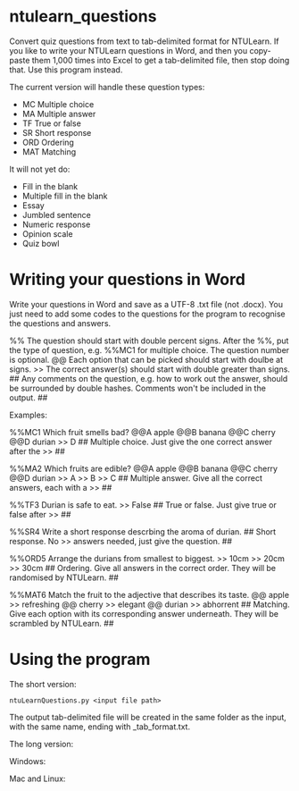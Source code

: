 # ntulearn_questions
Convert quiz questions from text to tab-delimited format for NTULearn.
If you like to write your NTULearn questions in Word, and then you copy-paste them 1,000 times into Excel to get a tab-delimited file, then stop doing that. Use this program instead.

The current version will handle these question types:
- MC Multiple choice
- MA Multiple answer
- TF True or false
- SR Short response
- ORD Ordering
- MAT Matching

It will not yet do:
- Fill in the blank
- Multiple fill in the blank
- Essay 
- Jumbled sentence
- Numeric response
- Opinion scale
- Quiz bowl


# Writing your questions in Word #

Write your questions in Word and save as a UTF-8 .txt file (not .docx). You just need to add some codes to the questions for the program to recognise the questions and answers.

%% The question should start with double percent signs. After the %%, put the type of question, e.g. %%MC1 for multiple choice. The question number is optional.
@@ Each option that can be picked should start with doulbe at signs.
\>> The correct answer(s) should start with double greater than signs.
\## Any comments on the question, e.g. how to work out the answer, should be surrounded by double hashes. Comments won't be included in the output. ##

Examples:

%%MC1 Which fruit smells bad?
@@A apple
@@B banana
@@C cherry
@@D durian
\>> D
\## Multiple choice. Just give the one correct answer after the >> \##

%%MA2 Which fruits are edible?
@@A apple
@@B banana
@@C cherry
@@D durian
\>> A
\>> B
\>> C
\## Multiple answer. Give all the correct answers, each with a >> ##

%%TF3 Durian is safe to eat.
\>> False
\## True or false. Just give true or false after >> ##

%%SR4 Write a short response descrbing the aroma of durian.
\## Short response. No >> answers needed, just give the question. ##

%%ORD5 Arrange the durians from smallest to biggest.
\>\> 10cm
\>\> 20cm
\>\> 30cm
\## Ordering. Give all answers in the correct order. They will be randomised by NTULearn. ##

%%MAT6 Match the fruit to the adjective that describes its taste.
@@ apple
\>> refreshing
@@ cherry
\>> elegant
@@ durian
\>> abhorrent
\## Matching. Give each option with its corresponding answer underneath. They will be scrambled by NTULearn. ##


# Using the program #

The short version:

```ntuLearnQuestions.py <input file path>```

The output tab-delimited file will be created in the same folder as the input, with the same name, ending with \_tab_format.txt.


The long version:

Windows:


Mac and Linux:

